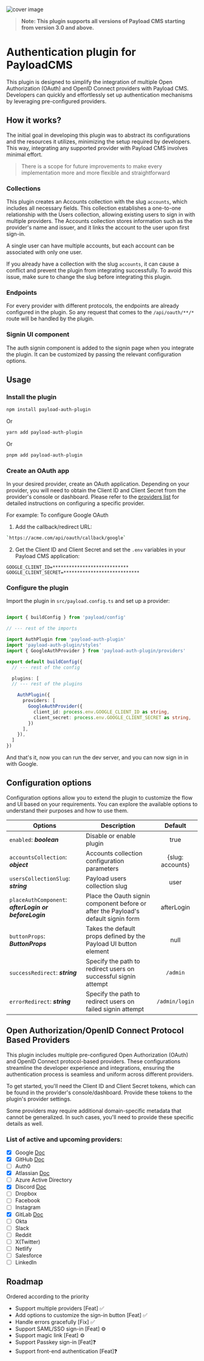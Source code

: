 
![cover image](https://github.com/user-attachments/assets/ae16c040-1b16-4b93-8cbe-8337ebb0759c)

> **Note: This plugin supports all versions of Payload CMS starting from version 3.0 and above.**

# Authentication plugin for PayloadCMS
This plugin is designed to simplify the integration of multiple Open Authorization (OAuth) and OpenID Connect providers with Payload CMS. Developers can quickly and effortlessly set up authentication mechanisms by leveraging pre-configured providers.

## How it works?
The initial goal in developing this plugin was to abstract its configurations and the resources it utilizes, minimizing the setup required by developers. This way, integrating any supported provider with Payload CMS involves minimal effort.

> There is a scope for future improvements to make every implementation more and more flexible and straightforward

### Collections
This plugin creates an Accounts collection with the slug `accounts`, which includes all necessary fields. This collection establishes a one-to-one relationship with the Users collection, allowing existing users to sign in with multiple providers. The Accounts collection stores information such as the provider's name and issuer, and it links the account to the user upon first sign-in.

A single user can have multiple accounts, but each account can be associated with only one user.

If you already have a collection with the slug `accounts`, it can cause a conflict and prevent the plugin from integrating successfully. To avoid this issue, make sure to change the slug before integrating this plugin.

### Endpoints
For every provider with different protocols, the endpoints are already configured in the plugin. So any request that comes to the `/api/oauth/**/*` route will be handled by the plugin.

### Signin UI component
The auth signin component is added to the signin page when you integrate the plugin. It can be customized by passing the relevant configuration options.

## Usage

### Install the plugin
```bash
npm install payload-auth-plugin
```
Or
```bash
yarn add payload-auth-plugin
```
Or
```bash
pnpm add payload-auth-plugin
```
### Create an OAuth app
In your desired provider, create an OAuth application. Depending on your provider, you will need to obtain the Client ID and Client Secret from the provider's console or dashboard. Please refer to the [providers list](https://github.com/sourabpramanik/plugin-payload-oauth?tab=readme-ov-file#list-of-active-and-upcoming-providers) for detailed instructions on configuring a specific provider.

For example:
To configure Google OAuth

1. Add the callback/redirect URL:
```bash
`https://acme.com/api/oauth/callback/google`
```
2. Get the Client ID and Client Secret and set the `.env` variables in your Payload CMS application:
```text
GOOGLE_CLIENT_ID=****************************
GOOGLE_CLIENT_SECRET=****************************
```

### Configure the plugin
Import the plugin in `src/payload.config.ts` and set up a provider:
```typescript

import { buildConfig } from 'payload/config'

// --- rest of the imports

import AuthPlugin from 'payload-auth-plugin'
import 'payload-auth-plugin/styles'
import { GoogleAuthProvider } from 'payload-auth-plugin/providers'

export default buildConfig({
  // --- rest of the config

  plugins: [
  // --- rest of the plugins

    AuthPlugin({
      providers: [
        GoogleAuthProvider({
          client_id: process.env.GOOGLE_CLIENT_ID as string,
          client_secret: process.env.GOOGLE_CLIENT_SECRET as string,
        })
      ],
    }),
  ]
})
```
And that's it, now you can run the dev server, and you can now sign in in with Google.

## Configuration options
Configuration options allow you to extend the plugin to customize the flow and UI based on your requirements. You can explore the available options to understand their purposes and how to use them.

| Options | Description | Default |
| --- | --- | :--: |
| `enabled`: ***boolean*** | Disable or enable plugin | true |
| `accountsCollection`: ***object*** | Accounts collection configuration parameters | {slug: accounts} |
| `usersCollectionSlug`: ***string*** | Payload users collection slug | user |
| `placeAuthComponent`: ***afterLogin or beforeLogin*** | Place the Oauth signin component before or after the Payload's default signin form | afterLogin |
| `buttonProps`: ***ButtonProps*** | Takes the default props defined by the Payload UI button element | null |
| `successRedirect`: ***string*** | Specify the path to redirect users on successful signin attempt | `/admin` |
| `errorRedirect`: ***string*** | Specify the path to redirect users on failed signin attempt | `/admin/login` |


## Open Authorization/OpenID Connect Protocol Based Providers
This plugin includes multiple pre-configured Open Authorization (OAuth) and OpenID Connect protocol-based providers. These configurations streamline the developer experience and integrations, ensuring the authentication process is seamless and uniform across different providers.

To get started, you'll need the Client ID and Client Secret tokens, which can be found in the provider's console/dashboard. Provide these tokens to the plugin's provider settings.

Some providers may require additional domain-specific metadata that cannot be generalized. In such cases, you'll need to provide these specific details as well.

### List of active and upcoming providers:

- [X] Google [Doc](https://developers.google.com/identity/protocols/oauth2)
- [X] GitHub [Doc](https://docs.github.com/en/apps/oauth-apps/building-oauth-apps)
- [ ] Auth0
- [X] Atlassian [Doc](https://developer.atlassian.com/cloud/confluence/oauth-2-3lo-apps/)
- [ ] Azure Active Directory
- [X] Discord [Doc](https://discord.com/developers/docs/topics/oauth2)
- [ ] Dropbox
- [ ] Facebook
- [ ] Instagram
- [X] GitLab [Doc](https://docs.gitlab.com/ee/api/oauth2.html)
- [ ] Okta
- [ ] Slack
- [ ] Reddit
- [ ] X(Twitter)
- [ ] Netlify
- [ ] Salesforce
- [ ] LinkedIn

## Roadmap
Ordered according to the priority

- Support multiple providers [Feat] ✅
- Add options to customize the sign-in button [Feat] ✅
- Handle errors gracefully [Fix] ✅
- Support SAML/SSO sign-in [Feat] ⚙
- Support magic link [Feat] ⚙
- Support Passkey sign-in [Feat]❓
- Support front-end authentication [Feat]❓
